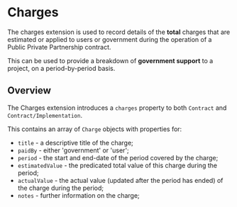 # Charges

The charges extension is used to record details of the **total** charges that are estimated or applied to users or government during the operation of a Public Private Partnership contract.

This can be used to provide a breakdown of **government support** to a project, on a period-by-period basis.

## Overview

The Charges extension introduces a `charges` property to both `Contract` and `Contract/Implementation`.

This contains an array of `Charge` objects with properties for:

- `title` - a descriptive title of the charge;
- `paidBy` - either 'government' or 'user';
- `period` - the start and end-date of the period covered by the charge;
- `estimatedValue` - the predicated total value of this charge during the period;
- `actualValue` - the actual value (updated after the period has ended) of the charge during the period;
- `notes` - further information on the charge;

